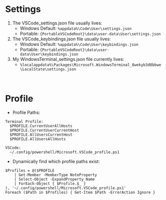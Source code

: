 # Settings
1. The VSCode_settings.json file usually lives:
	- Windows Default: `%appdata%\Code\User\settings.json`
	- Portable: `{PortableVSCodeRoot}\data\user-data\User\settings.json`
2. The VSCode_keybindings.json file usually lives:
	- Windows Default: `%appdata%\Code\User\keybindings.json`
	- Portable: `{PortableVSCodeRoot}\data\user-data\User\keybindings.json`
3. My WindowsTerminal_settings.json file currently lives:
	- `%localappdata%\Packages\Microsoft.WindowsTerminal_8wekyb3d8bbwe\LocalState\settings.json`

<br>

# Profile
- Profile Paths:
```
Terminal Profile:
  $PROFILE.CurrentUserAllHosts
  $PROFILE.CurrentUserCurrentHost
  $PROFILE.AllUsersCurrentHost
  $PROFILE.AllUsersAllHosts

VSCode:
  ~/.config/powershell/Microsoft.VSCode_profile.ps1
```

- Dynamically find which profile paths exist:
```
$Profiles = @($PROFILE
	| Get-Member -MemberType NoteProperty
	| Select-Object -ExpandProperty Name
	| ForEach-Object { $Profile.$_ }
), '~/.config/powershell/Microsoft.VSCode_profile.ps1'
Foreach ($Path in $Profiles) { Get-Item $Path -ErrorAction Ignore }
```
